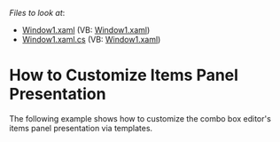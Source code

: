 <!-- default file list -->
*Files to look at*:

* [Window1.xaml](./CS/ComboBoxEdit_ItemsPanelTemplate/Window1.xaml) (VB: [Window1.xaml](./VB/ComboBoxEdit_ItemsPanelTemplate/Window1.xaml))
* [Window1.xaml.cs](./CS/ComboBoxEdit_ItemsPanelTemplate/Window1.xaml.cs) (VB: [Window1.xaml](./VB/ComboBoxEdit_ItemsPanelTemplate/Window1.xaml))
<!-- default file list end -->
# How to Customize Items Panel Presentation


<p>The following example shows how to customize the combo box editor's items panel presentation via templates.</p>

<br/>


